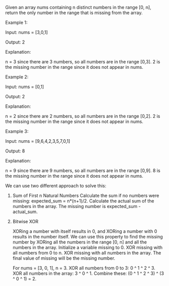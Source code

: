 Given an array nums containing n distinct numbers in the range [0, n], return the only number in the range that is missing from the array.

 

Example 1:

Input: nums = [3,0,1]

Output: 2

Explanation:

n = 3 since there are 3 numbers, so all numbers are in the range [0,3]. 2 is the missing number in the range since it does not appear in nums.

Example 2:

Input: nums = [0,1]

Output: 2

Explanation:

n = 2 since there are 2 numbers, so all numbers are in the range [0,2]. 2 is the missing number in the range since it does not appear in nums.

Example 3:

Input: nums = [9,6,4,2,3,5,7,0,1]

Output: 8

Explanation:

n = 9 since there are 9 numbers, so all numbers are in the range [0,9]. 8 is the missing number in the range since it does not appear in nums.


We can use two different approach to solve this:
1. Sum of First n Natural Numbers
    Calculate the sum if no numbers were missing: expected_sum = n*(n+1)/2.
    Calculate the actual sum of the numbers in the array.
    The missing number is expected_sum - actual_sum.
2. Bitwise XOR

    XORing a number with itself results in 0, and XORing a number with 0 results in the number itself.
    We can use this property to find the missing number by XORing all the numbers in the range [0, n] and all the numbers in the array. 
    Initialize a variable missing to 0.
    XOR missing with all numbers from 0 to n.
    XOR missing with all numbers in the array.
    The final value of missing will be the missing number.
    
    For nums = [3, 0, 1], n = 3.
    XOR all numbers from 0 to 3: 0 ^ 1 ^ 2 ^ 3.
    XOR all numbers in the array: 3 ^ 0 ^ 1.
    Combine these: (0 ^ 1 ^ 2 ^ 3) ^ (3 ^ 0 ^ 1) = 2.

